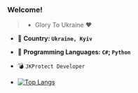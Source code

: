 

### Welcome!

>- Glory To Ukraine ❤
  
- :blue_heart: **Country: `Ukraine, Kyiv`** 
- :snake: **Programming Languages: `C#`; `Python`**
- :bomb: `JKProtect Developer`

- [![Top Langs](https://github-readme-stats.vercel.app/api/top-langs/?username=EzCq&layout=compact)](https://github.com/anuraghazra/github-readme-stats)
